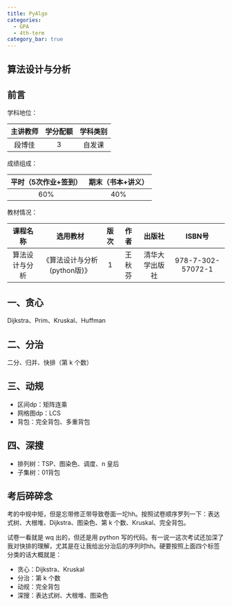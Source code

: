 ```yaml
---
title: PyAlgo
categories:
  - GPA
  - 4th-term
category_bar: true
---
```


## 算法设计与分析

## 前言

学科地位：

| 主讲教师 | 学分配额 | 学科类别 |
| :------: | :------: | :------: |
|  段博佳  |    3     |  自发课  |

成绩组成：

| 平时（5次作业+签到） | 期末（书本+讲义） |
| :------------------: | :---------------: |
|         60%          |        40%        |

教材情况：

|    课程名称    |           选用教材           | 版次 |  作者  |     出版社     |      ISBN号       |
| :------------: | :--------------------------: | :--: | :----: | :------------: | :---------------: |
| 算法设计与分析 | 《算法设计与分析(python版)》 |  1   | 王秋芬 | 清华大学出版社 | 978-7-302-57072-1 |

## 一、贪心

Dijkstra、Prim、Kruskal、Huffman

## 二、分治

二分、归并、快排（第 k 个数）
## 三、动规

- 区间dp：矩阵连乘
- 网格图dp：LCS
- 背包：完全背包、多重背包

## 四、深搜

- 排列树：TSP、图染色、调度、n 皇后
- 子集树：01背包

## 考后碎碎念

考的中规中矩，但是忘带修正带导致卷面一坨hh。按照试卷顺序罗列一下：表达式树、大根堆、Dijkstra、图染色、第 k 个数、Kruskal、完全背包。

试卷一看就是 wq 出的，但还是用 python 写的代码。有一说一这次考试还加深了我对快排的理解，尤其是在让我给出分治后的序列时hh。硬要按照上面四个标签分类的话大概就是：

- 贪心：Dijkstra、Kruskal
- 分治：第 k 个数
- 动规：完全背包
- 深搜：表达式树、大根堆、图染色
